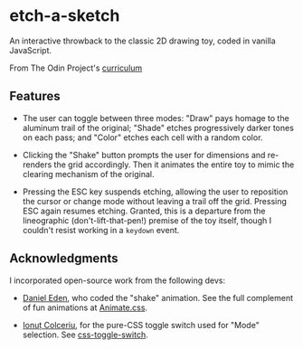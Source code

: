 # etch-a-sketch

An interactive throwback to the classic 2D drawing toy, coded in vanilla JavaScript.

From The Odin Project's [curriculum](https://www.theodinproject.com/courses/web-development-101/lessons/etch-a-sketch-project)

## Features

- The user can toggle between three modes: "Draw" pays homage to the aluminum trail of the original; "Shade" etches progressively darker tones on each pass; and "Color" etches each cell with a random color.

- Clicking the "Shake" button prompts the user for dimensions and re-renders the grid accordingly. Then it animates the entire toy to mimic the clearing mechanism of the original.

- Pressing the ESC key suspends etching, allowing the user to reposition the cursor or change mode without leaving a trail off the grid. Pressing ESC again resumes etching. Granted, this is a departure from the lineographic (don't-lift-that-pen!) premise of the toy itself, though I couldn't resist working in a <code>keydown</code> event.

## Acknowledgments

I incorporated open-source work from the following devs:

- [Daniel Eden](https://daneden.me), who coded the "shake" animation. See the full complement of fun animations at [Animate.css](https://daneden.github.io/animate.css/).

- [Ionuț Colceriu](https://ghinda.net), for the pure-CSS toggle switch used for "Mode" selection. See [css-toggle-switch](https://ghinda.net/css-toggle-switch).

